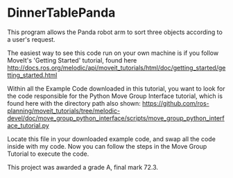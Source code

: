 # DinnerTablePanda

This program allows the Panda robot arm to sort three objects according to a user's request.

The easiest way to see this code run on your own machine is if you follow MoveIt's 'Getting Started' tutorial, found here http://docs.ros.org/melodic/api/moveit_tutorials/html/doc/getting_started/getting_started.html 

Within all the Example Code downloaded in this tutorial, you want to look for the code responsible for the Python Move Group Interface tutorial, which is found here with the directory path also shown: https://github.com/ros-planning/moveit_tutorials/tree/melodic-devel/doc/move_group_python_interface/scripts/move_group_python_interface_tutorial.py

Locate this file in your downloaded example code, and swap all the code inside with my code.
Now you can follow the steps in the Move Group Tutorial to execute the code.

This project was awarded a grade A, final mark 72.3.
